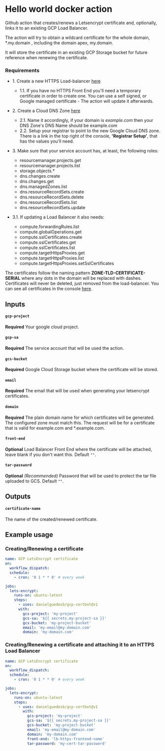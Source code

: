 # Hello world docker action

Github action that creates/renews a Letsencrypt certificate and, optionally, links it to an existing GCP Load Balancer.

The action will try to obtain a wildcard certificate for the whole domain, *.my.domain , including the domain apex, my.domain.

It will store the certificate in an existing GCP Storage bucket for future reference when renewing the certificate.  

### Requirements

* 1\. Create a new HTTPS Load-balancer [here](https://console.cloud.google.com/net-services/loadbalancing/loadBalancers/list)
   * 1\.1\. If you have no HTTPS Front End you'll need a temporary certificate in order to create one. You can use a self signed, or Google managed certificate - The action will update it afterwards.    
* 2\. Create a Cloud DNS Zone [here](https://console.cloud.google.com/net-services/dns)
  * 2\.1\. Name it accordingly, if your domain is _example.com_ then your DNS Zone's DNS Name should be example.com
  * 2\.2\. Setup your registrar to point to the new Google Cloud DNS zone. There is a link in the top right of the console, **'Registrar Setup'**, that has the values you'll need.   
* 3\. Make sure that your service account has, at least, the following roles:

  * resourcemanager.projects.get
  * resourcemanager.projects.list
  * storage.objects.*
  * dns.changes.create
  * dns.changes.get
  * dns.managedZones.list
  * dns.resourceRecordSets.create
  * dns.resourceRecordSets.delete
  * dns.resourceRecordSets.list
  * dns.resourceRecordSets.update

* 3\.1\. If updating a Load Balancer it also needs:

  * compute.forwardingRules.list
  * compute.globalOperations.get
  * compute.sslCertificates.create
  * compute.sslCertificates.get
  * compute.sslCertificates.list
  * compute.targetHttpsProxies.get
  * compute.targetHttpsProxies.list
  * compute.targetHttpsProxies.setSslCertificates

The certificates follow the naming pattern __ZONE-TLD-CERTIFICATE-SERIAL__ where any dots in the domain will be replaced with dashes.
Certificates will never be deleted, just removed from the load-balancer. You can see all certificates in the console [here](https://console.cloud.google.com/net-services/loadbalancing/advanced/sslCertificates/list).

## Inputs

#### `gcp-project`

**Required** Your google cloud project.

#### `gcp-sa`

**Required** The service account that will be used the action.

#### `gcs-bucket`

**Required** Google Cloud Storage bucket where the certificate will be stored.

#### `email`

**Required** The email that will be used when generating your letsencrypt certificates.

#### `domain`

**Required** The plain domain name for which certificates will be generated. The configured zone must match this. The request will be for a certificate that is valid for example.com and *.example.com.

#### `front-end`

**Optional** Load Balancer Front End where the certificate will be attached, leave blank if you don't want this. Default `""`.

#### `tar-password`

**Optional** _(Recommended)_ Password that will be used to protect the tar file uploaded to GCS. Default `""`.

## Outputs

#### `certificate-name`

The name of the created/renewed certificate.

## Example usage

### Creating/Renewing a certificate 

```yaml
name: GCP LetsEncrypt certificate
on:
  workflow_dispatch:
  schedule:
    - cron: '0 1 * * 0' # every week

jobs:
  lets-encrypt:
    runs-on: ubuntu-latest
    steps:
      - uses: danielguedesb/gcp-certbot@v1
      with:
        gcs-project: 'my-project'
        gcs-sa: '${{ secrets.my-project-sa }}'
        gcs-bucket: 'my-project-bucket'
        email: 'my-email@my-domain.com'
        domain: 'my-domain.com'
```
  
### Creating/Renewing a certificate and attaching it to an HTTPS Load Balancer

```yaml
name: GCP LetsEncrypt certificate
on:
  workflow_dispatch:
  schedule:
    - cron: '0 1 * * 0' # every week

jobs:
  lets-encrypt:
    runs-on: ubuntu-latest
    steps:
      - uses: danielguedesb/gcp-certbot@v1
        with:
          gcs-project: 'my-project'
          gcs-sa: '${{ secrets.my-project-sa }}'
          gcs-bucket: 'my-project-bucket'
          email: 'my-email@my-domain.com'
          domain: 'my-domain.com'
          front-end: 'lb-https-frontend-name'
          tar-password: 'my-cert-tar-password'
```
